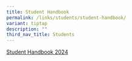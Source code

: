 ```yaml
---
title: Student Handbook
permalink: /links/students/student-handbook/
variant: tiptap
description: ""
third_nav_title: Students
---
```

<p><a href="https://online.flippingbook.com/view/453984043/" rel="noopener noreferrer nofollow" target="_blank">Student Handbook 2024</a></p>